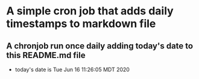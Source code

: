 A simple cron job that adds daily timestamps to markdown file
============================================================
## A chronjob run once daily adding today's date to this README.md file
* today's date is Tue Jun 16 11:26:05 MDT 2020
